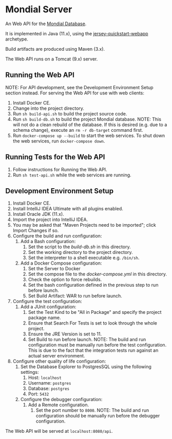 # Mondial Server

An Web API for the [Mondial Database](https://www.dbis.informatik.uni-goettingen.de/Mondial/).

It is implemented in Java (11.x), using the
[jersey-quickstart-webapp](https://jersey.github.io/documentation/latest/getting-started.html)
archetype.

Build artifacts are produced using Maven (3.x).

The Web API runs on a Tomcat (9.x) server.

## Running the Web API

NOTE: For API development, see the Development Environment Setup section instead.
For serving the Web API for use with web clients:

1. Install Docker CE.
2. Change into the project directory.
3. Run `sh build-api.sh` to build the project source code.
4. Run `sh build-db.sh` to build the project Mondial database.
   NOTE: This will not do a clean rebuild of the database. If this is desired (e.g. due to a schema change), execute
   an `rm -r db-target` command first.
3. Run `docker-compose up --build` to start the web services. To shut down the web services, run `docker-compose down`.

## Running Tests for the Web API

1. Follow instructions for Running the Web API.
2. Run `sh test-api.sh` while the web services are running.

## Development Environment Setup 

1. Install Docker CE.
1. Install IntelliJ IDEA Ultimate with all plugins enabled.
2. Install Oracle JDK (11.x).
3. Import the project into IntelliJ IDEA.
4. You may be asked that "Maven Projects need to be imported"; click Import Changes if so.
5. Configure the build and run configuration:
    1. Add a Bash configuration:
        1. Set the script to the *build-db.sh* in this directory.
        2. Set the working directory to the project directory.
        3. Set the interpreter to a shell executable e.g. `/bin/sh`.
    2. Add a Docker Compose configuration:
        1. Set the Server to Docker
        2. Set the compose file to the *docker-compose.yml* in this directory.
        3. Check the option to force rebuilds.
        4. Set the bash configuration defined in the previous step to run before launch.
        5. Set Build Artifact: WAR to run before launch.
6. Configure the test configuration:
    1. Add a JUnit configuration:
        1. Set the Test Kind to be "All in Package" and specify the project package name.
        2. Ensure that Search For Tests is set to look through the whole project.
        3. Ensure the JRE Version is set to 11.
        4. Set Build to run before launch.
    NOTE: The build and run configuration must be manually run before the test configuration. This is due to the fact
    that the integration tests run against an actual server environment.
7. Configure other quality of life configuration:
    1. Set the Database Explorer to PostgresSQL using the following settings:
        1. Host: `localhost`
        2. Username: `postgres`
        3. Database: `postgres`
        4. Port: `5432`
    2. Configure the debugger configuration:
        1. Add a Remote configuration.
            1. Set the port number to `8000`.
    NOTE: The build and run configuration should be manually run before the debugger configuration.

The Web API will be served at `localhost:8080/api`.
